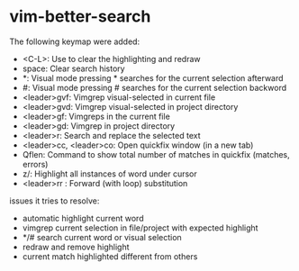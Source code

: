 # vim-better-search
The following keymap were added:

- &lt;C-L&gt;: Use to clear the highlighting and redraw
- space: Clear search history
- *: Visual mode pressing * searches for the current selection afterward
- #: Visual mode pressing # searches for the current selection backword
- &lt;leader&gt;gvf: Vimgrep visual-selected in current file
- &lt;leader&gt;gvd: Vimgrep visual-selected in project directory
- &lt;leader&gt;gf: Vimgreps in the current file
- &lt;leader&gt;gd: Vimgrep in project directory
- &lt;leader&gt;r: Search and replace the selected text
- &lt;leader&gt;cc, &lt;leader&gt;co: Open quickfix window (in a new tab)
- Qflen: Command to show total number of matches in quickfix (matches, errors)
- z/: Highlight all instances of word under cursor
- &lt;leader&gt;rr : Forward (with loop) substitution

issues it tries to resolve:
- automatic highlight current word
- vimgrep current selection in file/project with expected highlight
- */# search current word or visual selection
- redraw and remove highlight
- current match highlighted different from others

